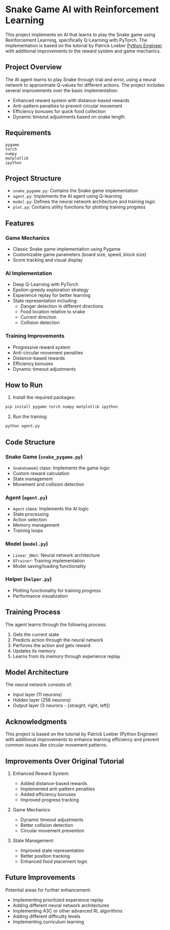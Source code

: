 # Snake Game AI with Reinforcement Learning

This project implements an AI that learns to play the Snake game using Reinforcement Learning, specifically Q-Learning with PyTorch. The implementation is based on the tutorial by Patrick Loeber [Python Engineer](https://youtu.be/L8ypSXwyBds?si=kX0KxCnwEvtvc6QZ) with additional improvements to the reward system and game mechanics.

## Project Overview

The AI agent learns to play Snake through trial and error, using a neural network to approximate Q-values for different actions. The project includes several improvements over the basic implementation:

- Enhanced reward system with distance-based rewards
- Anti-pattern penalties to prevent circular movement
- Efficiency bonuses for quick food collection
- Dynamic timeout adjustments based on snake length

## Requirements

```
pygame
torch
numpy
matplotlib
ipython
```

## Project Structure

- `snake_pygame.py`: Contains the Snake game implementation
- `agent.py`: Implements the AI agent using Q-learning
- `model.py`: Defines the neural network architecture and training logic
- `plot.py`: Contains utility functions for plotting training progress

## Features

### Game Mechanics
- Classic Snake game implementation using Pygame
- Customizable game parameters (board size, speed, block size)
- Score tracking and visual display

### AI Implementation
- Deep Q-Learning with PyTorch
- Epsilon-greedy exploration strategy
- Experience replay for better learning
- State representation including:
  - Danger detection in different directions
  - Food location relative to snake
  - Current direction
  - Collision detection

### Training Improvements
- Progressive reward system
- Anti-circular movement penalties
- Distance-based rewards
- Efficiency bonuses
- Dynamic timeout adjustments

## How to Run

1. Install the required packages:
```bash
pip install pygame torch numpy matplotlib ipython
```

2. Run the training:
```bash
python agent.py
```

## Code Structure

### Snake Game (`snake_pygame.py`)
- `SnakeGameAI` class: Implements the game logic
- Custom reward calculation
- State management
- Movement and collision detection

### Agent (`agent.py`)
- `Agent` class: Implements the AI logic
- State processing
- Action selection
- Memory management
- Training loops

### Model (`model.py`)
- `Linear_QNet`: Neural network architecture
- `QTrainer`: Training implementation
- Model saving/loading functionality

### Helper (`helper.py`)
- Plotting functionality for training progress
- Performance visualization

## Training Process

The agent learns through the following process:
1. Gets the current state
2. Predicts action through the neural network
3. Performs the action and gets reward
4. Updates its memory
5. Learns from its memory through experience replay

## Model Architecture

The neural network consists of:
- Input layer (11 neurons)
- Hidden layer (256 neurons)
- Output layer (3 neurons - [straight, right, left])

## Acknowledgments

This project is based on the tutorial by Patrick Loeber (Python Engineer) with additional improvements to enhance learning efficiency and prevent common issues like circular movement patterns.

## Improvements Over Original Tutorial

1. Enhanced Reward System:
   - Added distance-based rewards
   - Implemented anti-pattern penalties
   - Added efficiency bonuses
   - Improved progress tracking

2. Game Mechanics:
   - Dynamic timeout adjustments
   - Better collision detection
   - Circular movement prevention

3. State Management:
   - Improved state representation
   - Better position tracking
   - Enhanced food placement logic

## Future Improvements

Potential areas for further enhancement:
- Implementing prioritized experience replay
- Adding different neural network architectures
- Implementing A3C or other advanced RL algorithms
- Adding different difficulty levels
- Implementing curriculum learning